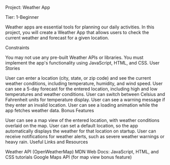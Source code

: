 Project: Weather App

Tier: 1-Beginner

Weather apps are essential tools for planning our daily activities. In this project, you will create a Weather App that allows users to check the current weather and forecast for a given location.

Constraints

You may not use any pre-built Weather APIs or libraries.
You must implement the app's functionality using JavaScript, HTML, and CSS.
User Stories

User can enter a location (city, state, or zip code) and see the current weather conditions, including temperature, humidity, and wind speed.
User can see a 5-day forecast for the entered location, including high and low temperatures and weather conditions.
User can switch between Celsius and Fahrenheit units for temperature display.
User can see a warning message if they enter an invalid location.
User can see a loading animation while the app fetches weather data.
Bonus Features

User can see a map view of the entered location, with weather conditions overlaid on the map.
User can set a default location, so the app automatically displays the weather for that location on startup.
User can receive notifications for weather alerts, such as severe weather warnings or heavy rain.
Useful Links and Resources

Weather API (OpenWeatherMap)
MDN Web Docs: JavaScript, HTML, and CSS tutorials
Google Maps API (for map view bonus feature)
